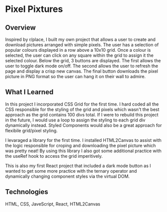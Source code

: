# Pixel Pixtures

## Overview

Inspired by r/place, I built my own project that allows a user to create and download pictures arranged with simple pixels. The user has a selection of popular colours displayed in a row above a 10x10 grid. Once a colour is selected, the user can click on any square within the grid to assign it the selected colour. Below the grid, 3 buttons are displayed. The first allows the user to toggle dark mode on/off. The second allows the user to refresh the page and display a crisp new canvas. The final button downloads the pixel picture in PNG format so the user can hang it on their wall to admire. 

## What I Learned

In this project I incorporated CSS Grid for the first time. I hard coded all the CSS responsible for the styling of the grid and pixels which wasn't the best approach as the grid contains 100 divs total. If I were to rebuild this project in the future, I would use a loop to assign the styling to each grid div dynamically instead. Styled Components would also be a great approach for flexibile grid/pixel styling. 

I levaraged a library for the first time. I installed HTML2Canvas to assist with the logic responsible for croping and downloading the pixel picture which was pretty neat! By using this library I also got some additional practice with the useRef hook to access the grid imperitively. 

This is also my first React project that included a dark mode button as I wanted to get some more practice with the ternary operator and dynamically changing component styles via the virtual DOM. 

## Technologies

HTML, CSS, JaveScript, React, HTML2Canvas

